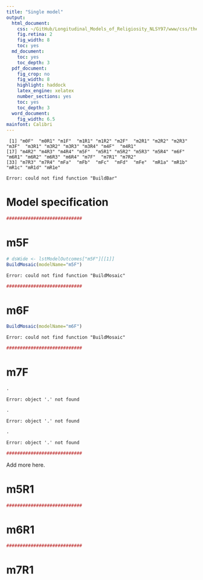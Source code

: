 ```yaml
---
title: "Single model"
output:
  html_document:
    css: ~/GitHub/Longitudinal_Models_of_Religiosity_NLSY97/www/css/thesis.css
    fig.retina: 2
    fig_width: 8
    toc: yes
  md_document:
    toc: yes
    toc_depth: 3
  pdf_document:
    fig_crop: no
    fig_width: 8
    highlight: haddock
    latex_engine: xelatex
    number_sections: yes
    toc: yes
    toc_depth: 3
  word_document:
    fig_width: 6.5
mainfont: Calibri
---
```


<!--  Set the working directory to the repository's base directory; this assumes the report is nested inside of only one directory.-->









```
 [1] "m0F"  "m0R1" "m1F"  "m1R1" "m1R2" "m2F"  "m2R1" "m2R2" "m2R3" "m3F"  "m3R1" "m3R2" "m3R3" "m3R4" "m4F"  "m4R1"
[17] "m4R2" "m4R3" "m4R4" "m5F"  "m5R1" "m5R2" "m5R3" "m5R4" "m6F"  "m6R1" "m6R2" "m6R3" "m6R4" "m7F"  "m7R1" "m7R2"
[33] "m7R3" "m7R4" "mFa"  "mFb"  "mFc"  "mFd"  "mFe"  "mR1a" "mR1b" "mR1c" "mR1d" "mR1e"
```

```
Error: could not find function "BuildBar"
```

# Model specification

```r
############################
```

# m5F 

```r
# dsWide <- lstModelOutcomes["m5F"][[1]]
BuildMosaic(modelName="m5F")
```

```
Error: could not find function "BuildMosaic"
```

```r
############################
```

# m6F 

```r
BuildMosaic(modelName="m6F")
```

```
Error: could not find function "BuildMosaic"
```

```r
############################
```

# m7F 

```r
.
```

```
Error: object '.' not found
```

```r
.
```

```
Error: object '.' not found
```

```r
.
```

```
Error: object '.' not found
```

```r
############################
```
Add more here.

# m5R1 

```r
############################
```

# m6R1 

```r
############################
```

# m7R1 







